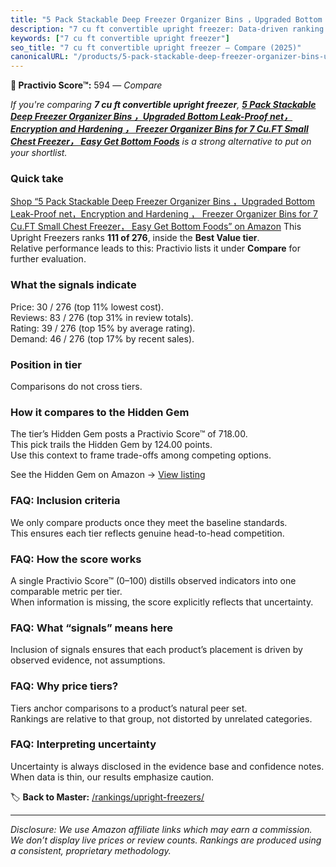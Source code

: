 ```yaml
---
title: "5 Pack Stackable Deep Freezer Organizer Bins ，Upgraded Bottom Leak-Proof net，Encryption and Hardening ， Freezer Organizer Bins for 7 Cu.FT Small Chest Freezer， Easy Get Bottom Foods"
description: "7 cu ft convertible upright freezer: Data-driven ranking using the Practivio Score™. Positioned by quality, value, demand, findability, momentum."
keywords: ["7 cu ft convertible upright freezer"]
seo_title: "7 cu ft convertible upright freezer — Compare (2025)"
canonicalURL: "/products/5-pack-stackable-deep-freezer-organizer-bins-upgraded-bottom-leak-proof-netencryption-and-hardening-freezer-organizer-bins-for-7-cuft-small-chest-freezer-easy-get-bottom-foods-B0F2N5YV9V/"
---
```


**🛒 Practivio Score™:** 594 — _Compare_


*If you're comparing **7 cu ft convertible upright freezer**, **[5 Pack Stackable Deep Freezer Organizer Bins ，Upgraded Bottom Leak-Proof net，Encryption and Hardening ， Freezer Organizer Bins for 7 Cu.FT Small Chest Freezer， Easy Get Bottom Foods](https://www.amazon.com/dp/B0F2N5YV9V?tag=practivio-20)** is a strong alternative to put on your shortlist.*
### Quick take
[Shop “5 Pack Stackable Deep Freezer Organizer Bins ，Upgraded Bottom Leak-Proof net，Encryption and Hardening ， Freezer Organizer Bins for 7 Cu.FT Small Chest Freezer， Easy Get Bottom Foods” on Amazon](https://www.amazon.com/dp/B0F2N5YV9V?tag=practivio-20)
This Upright Freezers ranks **111 of 276**, inside the **Best Value tier**.  
Relative performance leads to this: Practivio lists it under **Compare** for further evaluation.

### What the signals indicate
Price: 30 / 276 (top 11% lowest cost).  
Reviews: 83 / 276 (top 31% in review totals).  
Rating: 39 / 276 (top 15% by average rating).  
Demand: 46 / 276 (top 17% by recent sales).

### Position in tier
Comparisons do not cross tiers.

### How it compares to the Hidden Gem
The tier’s Hidden Gem posts a Practivio Score™ of 718.00.  
This pick trails the Hidden Gem by 124.00 points.  
Use this context to frame trade-offs among competing options.  

See the Hidden Gem on Amazon → [View listing](https://www.amazon.com/dp/B00IR8H55A?tag=practivio-20)

### FAQ: Inclusion criteria
We only compare products once they meet the baseline standards.  
This ensures each tier reflects genuine head-to-head competition.

### FAQ: How the score works
A single Practivio Score™ (0–100) distills observed indicators into one comparable metric per tier.  
When information is missing, the score explicitly reflects that uncertainty.

### FAQ: What “signals” means here
Inclusion of signals ensures that each product’s placement is driven by observed evidence, not assumptions.

### FAQ: Why price tiers?
Tiers anchor comparisons to a product’s natural peer set.  
Rankings are relative to that group, not distorted by unrelated categories.

### FAQ: Interpreting uncertainty
Uncertainty is always disclosed in the evidence base and confidence notes.  
When data is thin, our results emphasize caution.

<!-- Missing template for Compare/CompareWithinPriceClass -->


🏷️ **Back to Master:** [/rankings/upright-freezers/](/rankings/upright-freezers/)

---
_Disclosure: We use Amazon affiliate links which may earn a commission. We don’t display live prices or review counts. Rankings are produced using a consistent, proprietary methodology._

